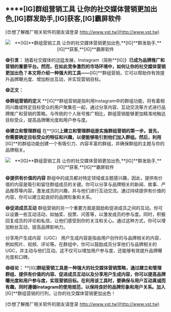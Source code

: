 ## ****[IG]**群组营销工具 让你的社交媒体营销更加出色,**[IG]**群发助手,**[IG]**获客,**[IG]**霸屏软件**

[😍想了解推广相关软件的朋友请登录 http://www.vst.tw](http://www.vst.tw)

 <center><img src="https://vst.tw/MP4/tuiguang/png/3.png" alt="**[IG]**群组营销工具 让你的社交媒体营销更加出色,**[IG]**群发助手,**[IG]**获客,**[IG]**霸屏软件"></center>

**😄引言：**
随着社交媒体的迅猛发展，Instagram（简称**[IG]**）已成为品牌推广和营销的重要平台。然而，在如此竞争激烈的市场环境中，如何让你的社交媒体营销更加出色？本文将介绍一种强大的工具——**[IG]**群组营销，它可以帮助你有效提升品牌曝光度、增加粉丝互动，并实现营销目标。

**😄正文：**

**😄群组营销的定义**
**[IG]**群组营销是指利用Instagram中的群组功能，将有着相同兴趣或特定目标受众的用户聚集在一起，通过分享内容、互动交流等方式进行品牌推广和营销的策略。与传统的个人账号推广相比，群组营销能够更加精准地触达目标受众，提高品牌曝光度和用户参与度。

**😄建立和管理群组**
在**[IG]**上建立和管理群组是实施群组营销的第一步。首先，你需要确定目标受众的特征和兴趣，以便能够吸引到他们加入群组。然后，利用**[IG]**的群组功能创建一个有吸引力、内容丰富的群组，并确保群组的主题与你的品牌相关。

 <center><img src="https://vst.tw/MP4/tuiguang/png/7.png" alt="**[IG]**群组营销工具 让你的社交媒体营销更加出色,**[IG]**群发助手,**[IG]**获客,**[IG]**霸屏软件"></center>

**😄提供有价值的内容**
群组中的成员都对特定领域或主题感兴趣，因此，提供有价值的内容是吸引和留住群组成员的关键。你可以分享与品牌相关的新闻、故事、产品推荐等内容，激发成员的兴趣，并与他们进行互动交流。通过持续提供有价值的内容，你可以建立起良好的品牌形象和关系。

**😄促进成员互动**
群组营销的另一个重要方面是鼓励和促进成员之间的互动。你可以设置一些互动活动，如抽奖、投票、问答等，以激发成员的参与度。同时，积极回复成员的评论和私信，让他们感受到你的关注和关心。通过这种方式，你可以增加粉丝互动，提高品牌影响力。

分享用户生成内容（UGC）
用户生成内容是指由用户创作的与品牌相关的内容，例如照片、视频、评论等。在群组中，你可以鼓励成员分享他们与品牌相关的UGC，并主动与他们互动。这不仅可以增加用户参与度，还能够有效提升品牌曝光度和口碑。

**😄结论：**
**[IG]**群组营销工具是一种强大的社交媒体营销策略，通过建立和管理群组、提供有价值的内容、促进成员互动以及分享用户生成内容，你可以提高品牌曝光度和用户参与度，实现营销目标。在利用该工具时，要确保与用户互动真诚而有趣，同时遵循Instagram的使用规范，以保持良好的品牌形象和用户关系。加入**[IG]**群组营销的行列，让你的社交媒体营销更加出色！

[😍想了解推广相关软件的朋友请登录 http://www.vst.tw](http://www.vst.tw)



